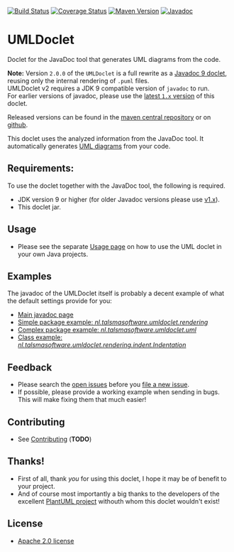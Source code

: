 [![Build Status][ci-img]][ci]
[![Coverage Status][coveralls-img]][coveralls]
[![Maven Version][maven-img]][maven]
[![Javadoc][javadoc-img]][javadoc]

# UMLDoclet

Doclet for the JavaDoc tool that generates UML diagrams from the code.  

__Note:__ Version `2.0.0` of the `UMLDoclet` is a full rewrite as 
a [Javadoc 9 doclet][doclet], reusing only the internal rendering of `.puml` files.  
UMLDoclet v2 requires a JDK 9 compatible version of `javadoc` to run.  
For earlier versions of javadoc, please use the [latest `1.x` version][v1.x] of this doclet.

Released versions can be found in the [maven central repository][maven]
or on [github](https://github.com/talsma-ict/umldoclet/releases).  

This doclet uses the analyzed information from the JavaDoc tool.
It automatically generates [UML diagrams][plantuml] from your code.

## Requirements:

To use the doclet together with the JavaDoc tool, the following is required.

- JDK version 9 or higher (for older Javadoc versions please use [v1.x]).
- This doclet jar.

## Usage

- Please see the separate [Usage page][Usage]
  on how to use the UML doclet in your own Java projects.

## Examples

The javadoc of the UMLDoclet itself is probably a decent example of what the
default settings provide for you:

- [Main javadoc page](https://javadoc.io/doc/nl.talsmasoftware/umldoclet)
- [Simple package example: _nl.talsmasoftware.umldoclet.rendering_](https://javadoc.io/page/nl.talsmasoftware/umldoclet/latest/nl/talsmasoftware/umldoclet/rendering/package-summary.html)
- [Complex package example: _nl.talsmasoftware.umldoclet.uml_](https://javadoc.io/page/nl.talsmasoftware/umldoclet/latest/nl/talsmasoftware/umldoclet/uml/package-summary.html)
- [Class example: _nl.talsmasoftware.umldoclet.rendering.indent.Indentation_](https://javadoc.io/page/nl.talsmasoftware/umldoclet/latest/nl/talsmasoftware/umldoclet/rendering/indent/Indentation.html)

## Feedback

- Please search the [open issues](https://github.com/talsma-ict/umldoclet/issues)
  before you [file a new issue](https://github.com/talsma-ict/umldoclet/issues/new).
- If possible, please provide a working example when sending in bugs.
  This will make fixing them that much easier!
  
## Contributing

- See [Contributing] (__TODO__)

## Thanks!

- First of all, thank _you_ for using this doclet, I hope it may be of benefit to your project.
- And of course most importantly a big thanks to the developers of the excellent [PlantUML project][plantuml]
  withouth whom this doclet wouldn't exist!

## License

- [Apache 2.0 license](../LICENSE)


  [ci-img]: https://travis-ci.org/talsma-ict/umldoclet.svg?branch=develop
  [ci]: https://travis-ci.org/talsma-ict/umldoclet
  [maven-img]: https://img.shields.io/maven-metadata/v/http/central.maven.org/maven2/nl/talsmasoftware/umldoclet/maven-metadata.xml.svg
  [maven]: http://mvnrepository.com/artifact/nl.talsmasoftware/umldoclet
  [coveralls-img]: https://coveralls.io/repos/github/talsma-ict/umldoclet/badge.svg
  [coveralls]: https://coveralls.io/github/talsma-ict/umldoclet
  [javadoc-img]: https://www.javadoc.io/badge/nl.talsmasoftware/umldoclet.svg
  [javadoc]: https://www.javadoc.io/doc/nl.talsmasoftware/umldoclet 
  
  [usage]: USAGE.md
  [contributing]: Contributing.md
  [v1.x]: https://github.com/talsma-ict/umldoclet/tree/develop-v1
  [plantuml]: http://plantuml.com
  [doclet]: https://docs.oracle.com/javase/9/docs/api/jdk/javadoc/doclet/Doclet.html
